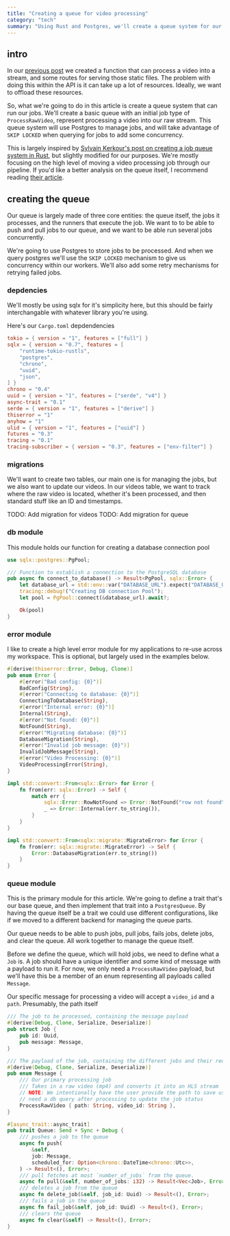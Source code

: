 ```yaml
---
title: "Creating a queue for video processing"
category: "tech"
summary: "Using Rust and Postgres, we'll create a queue system for our video processing pipeline"
---
```

## intro

In our [previous post](https://sneakycrow.dev/blog/2024-10-13-creating-a-small-video-streaming-service)
we created a function that can process a video into a stream, and some routes for serving those
static files. The problem with doing this within the API is it can take up a lot of resources.
Ideally, we want to offload these resources.

So, what we're going to do in this article is create a queue system that can run our jobs.
We'll create a basic queue with an initial job type of `ProcessRawVideo`, represent processing a video into our raw stream.
This queue system will use Postgres to manage jobs, and will take advantage of `SKIP LOCKED` when querying for jobs
to add some concurrency.

This is largely inspired by [Sylvain Kerkour's post on creating a job queue system in Rust](https://kerkour.com/rust-job-queue-with-postgresql),
but slightly modified for our purposes. We're mostly focusing on the high level of moving a
video processing job through our pipeline. If you'd like a better analysis on the queue itself,
I recommend reading [their article](https://kerkour.com/rust-job-queue-with-postgresql).

## creating the queue

Our queue is largely made of three core entities: the queue itself, the jobs it processes, and
the runners that execute the job. We want to to be able to push and pull jobs to our queue, and we want to be able
run several jobs concurrently.

We're going to use Postgres to store jobs to be processed. And when we query postgres
we'll use the `SKIP LOCKED` mechanism to give us concurrency within our workers.
We'll also add some retry mechanisms for retrying failed jobs.

### depdencies

We'll mostly be using sqlx for it's simplicity here, but this should be fairly interchangable with
whatever library you're using.

Here's our `Cargo.toml` depdendencies

```toml Cargo.toml
tokio = { version = "1", features = ["full"] }
sqlx = { version = "0.7", features = [
    "runtime-tokio-rustls",
    "postgres",
    "chrono",
    "uuid",
    "json",
] }
chrono = "0.4"
uuid = { version = "1", features = ["serde", "v4"] }
async-trait = "0.1"
serde = { version = "1", features = ["derive"] }
thiserror = "1"
anyhow = "1"
ulid = { version = "1", features = ["uuid"] }
futures = "0.3"
tracing = "0.1"
tracing-subscriber = { version = "0.3", features = ["env-filter"] }
```

### migrations

We'll want to create two tables, our main one is for managing the jobs, but we also want to update our videos. In our videos
table, we want to track where the raw video is located, whether it's been processed, and then standard stuff like an ID and
timestamps.

TODO: Add migration for videos
TODO: Add migration for queue

### db module

This module holds our function for creating a database connection pool

```rust db.rs
use sqlx::postgres::PgPool;

/// Function to establish a connection to the PostgreSQL database
pub async fn connect_to_database() -> Result<PgPool, sqlx::Error> {
    let database_url = std::env::var("DATABASE_URL").expect("DATABASE_URL must be set");
    tracing::debug!("Creating DB connection Pool");
    let pool = PgPool::connect(&database_url).await?;

    Ok(pool)
}
```

### error module

I like to create a high level error module for my applications to re-use across my workspace. This is optional, but largely
used in the examples below.

```rust error.rs
#[derive(thiserror::Error, Debug, Clone)]
pub enum Error {
    #[error("Bad config: {0}")]
    BadConfig(String),
    #[error("Connecting to database: {0}")]
    ConnectingToDatabase(String),
    #[error("Internal error: {0}")]
    Internal(String),
    #[error("Not found: {0}")]
    NotFound(String),
    #[error("Migrating database: {0}")]
    DatabaseMigration(String),
    #[error("Invalid job message: {0}")]
    InvalidJobMessage(String),
    #[error("Video Processing: {0}")]
    VideoProcessingError(String),
}

impl std::convert::From<sqlx::Error> for Error {
    fn from(err: sqlx::Error) -> Self {
        match err {
            sqlx::Error::RowNotFound => Error::NotFound("row not found".into()),
            _ => Error::Internal(err.to_string()),
        }
    }
}

impl std::convert::From<sqlx::migrate::MigrateError> for Error {
    fn from(err: sqlx::migrate::MigrateError) -> Self {
        Error::DatabaseMigration(err.to_string())
    }
}
```

### queue module

This is the primary module for this article. We're going to define a trait that's our base queue,
and then implement that trait into a `PostgresQueue`. By having the queue itself be a trait we could
use different configurations, like if we moved to a different backend for managing the queue parts.

Our queue needs to be able to push jobs, pull jobs, fails jobs, delete jobs, and clear the queue. All work together
to manage the queue itself.

Before we define the queue, which will hold jobs, we need to define what a `Job` is. A job should have a unique identifier
and some kind of message with a payload to run it. For now, we only need a `ProcessRawVideo` payload, but we'll have this
be a member of an enum representing all payloads called `Message`.

Our specific message for processing a video will accept a `video_id` and a `path`. Presumably, the path itself

```rust lib.rs
/// The job to be processed, containing the message payload
#[derive(Debug, Clone, Serialize, Deserialize)]
pub struct Job {
    pub id: Uuid,
    pub message: Message,
}

/// The payload of the job, containing the different jobs and their required data
#[derive(Debug, Clone, Serialize, Deserialize)]
pub enum Message {
    /// Our primary processing job
    /// Takes in a raw video (mp4) and converts it into an HLS stream
    // NOTE: We intentionally have the user provide the path to save us a db query to get it, but we
    // need a db query after processing to update the job status
    ProcessRawVideo { path: String, video_id: String },
}
```

```rust lib.rs
#[async_trait::async_trait]
pub trait Queue: Send + Sync + Debug {
    /// pushes a job to the queue
    async fn push(
        &self,
        job: Message,
        scheduled_for: Option<chrono::DateTime<chrono::Utc>>,
    ) -> Result<(), Error>;
    /// pull fetches at most `number_of_jobs` from the queue.
    async fn pull(&self, number_of_jobs: i32) -> Result<Vec<Job>, Error>;
    /// deletes a job from the queue
    async fn delete_job(&self, job_id: Uuid) -> Result<(), Error>;
    /// fails a job in the queue
    async fn fail_job(&self, job_id: Uuid) -> Result<(), Error>;
    /// clears the queue
    async fn clear(&self) -> Result<(), Error>;
}
```

